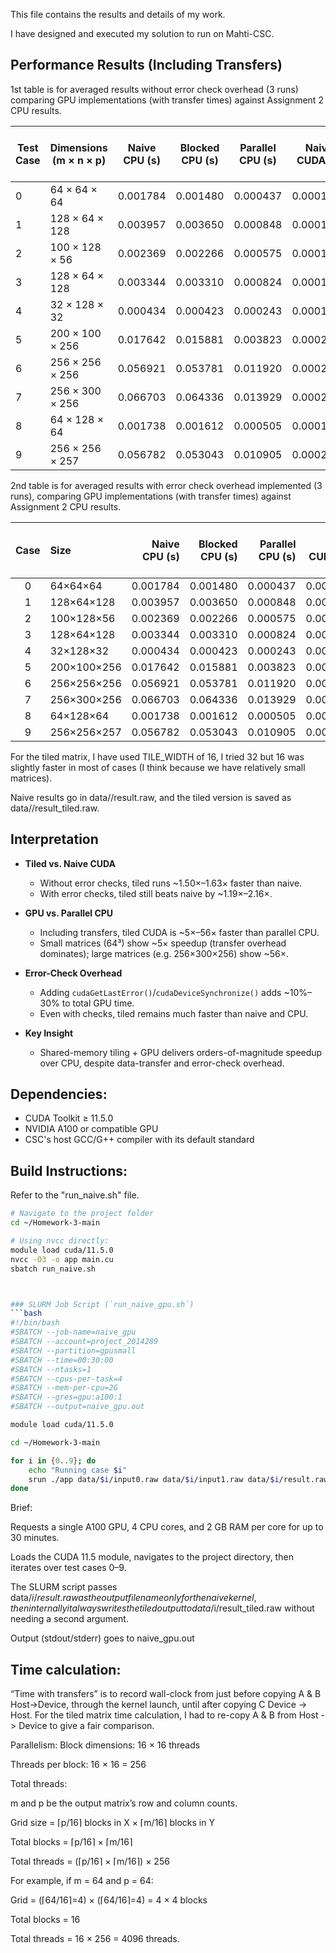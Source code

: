 This file contains the results and details of my work.

I have designed and executed my solution to run on Mahti-CSC.


## Performance Results (Including Transfers)

1st table is for averaged results without error check overhead (3 runs) comparing GPU implementations (with transfer times) against Assignment 2 CPU results.

| Test Case | Dimensions (m × n × p) | Naive CPU (s) | Blocked CPU (s) | Parallel CPU (s) | Naive CUDA (s) | Tiled CUDA (s) | Speedup (Tiled vs Naive CUDA) | Speedup (Tiled vs Parallel CPU) |
|-----------|------------------------|---------------|-----------------|------------------|----------------|----------------|-------------------------------|---------------------------------|
| 0         | 64 × 64 × 64           | 0.001784      | 0.001480        | 0.000437         | 0.0001235      | 0.0000768      | 1.61                          | 5.69                            |
| 1         | 128 × 64 × 128         | 0.003957      | 0.003650        | 0.000848         | 0.0001453      | 0.0000971      | 1.50                          | 8.73                            |
| 2         | 100 × 128 × 56         | 0.002369      | 0.002266        | 0.000575         | 0.0001369      | 0.0000875      | 1.56                          | 6.57                            |
| 3         | 128 × 64 × 128         | 0.003344      | 0.003310        | 0.000824         | 0.0001451      | 0.0000973      | 1.49                          | 8.47                            |
| 4         | 32 × 128 × 32          | 0.000434      | 0.000423        | 0.000243         | 0.0001242      | 0.0000763      | 1.63                          | 3.19                            |
| 5         | 200 × 100 × 256        | 0.017642      | 0.015881        | 0.003823         | 0.0002086      | 0.0001674      | 1.25                          | 22.84                           |
| 6         | 256 × 256 × 256        | 0.056921      | 0.053781        | 0.011920         | 0.0002672      | 0.0002242      | 1.19                          | 53.18                           |
| 7         | 256 × 300 × 256        | 0.066703      | 0.064336        | 0.013929         | 0.0002805      | 0.0002473      | 1.13                          | 56.33                           |
| 8         | 64 × 128 × 64          | 0.001738      | 0.001612        | 0.000505         | 0.0001313      | 0.0000856      | 1.53                          | 5.90                            |
| 9         | 256 × 256 × 257        | 0.056782      | 0.053043        | 0.010905         | 0.0002697      | 0.0002334      | 1.16                          | 46.73                           |

2nd table is for averaged results with error check overhead implemented (3 runs), comparing GPU implementations (with transfer times) against Assignment 2 CPU results.

| Case | Size            | Naive CPU (s) | Blocked CPU (s) | Parallel CPU (s) | Naive CUDA (s) | Tiled CUDA (s) | Speedup (vs Naive CUDA) | Speedup (vs Parallel CPU) |
|:----:|:----------------|--------------:|----------------:|-----------------:|---------------:|---------------:|------------------------:|--------------------------:|
| 0   | 64×64×64        | 0.001784      | 0.001480       | 0.000437        | 0.000165       | 0.000081       | 2.02×                   | 5.37×                     |
| 1   | 128×64×128      | 0.003957      | 0.003650       | 0.000848        | 0.000198       | 0.000113       | 1.76×                   | 7.52×                     |
| 2   | 100×128×56      | 0.002369      | 0.002266       | 0.000575        | 0.000187       | 0.000091       | 2.05×                   | 6.32×                     |
| 3   | 128×64×128      | 0.003344      | 0.003310       | 0.000824        | 0.000198       | 0.000117       | 1.69×                   | 7.05×                     |
| 4   | 32×128×32       | 0.000434      | 0.000423       | 0.000243        | 0.000162       | 0.000075       | 2.16×                   | 3.24×                     |
| 5   | 200×100×256     | 0.017642      | 0.015881       | 0.003823        | 0.000284       | 0.000211       | 1.35×                   | 18.12×                    |
| 6   | 256×256×256     | 0.056921      | 0.053781       | 0.011920        | 0.000355       | 0.000277       | 1.28×                   | 42.95×                    |
| 7   | 256×300×256     | 0.066703      | 0.064336       | 0.013929        | 0.000371       | 0.000283       | 1.31×                   | 49.22×                    |
| 8   | 64×128×64       | 0.001738      | 0.001612       | 0.000505        | 0.000175       | 0.000090       | 1.95×                   | 5.61×                     |
| 9   | 256×256×257     | 0.056782      | 0.053043       | 0.010905        | 0.000360       | 0.000279       | 1.29×                   | 39.14×                    |


For the tiled matrix, I have used TILE_WIDTH of 16, I tried 32 but 16 was slightly faster in most of cases (I think because we have relatively small matrices). 


Naive results go in data/<case>/result.raw, and the tiled version is saved as data/<case>/result_tiled.raw.


## Interpretation

- **Tiled vs. Naive CUDA**  
  - Without error checks, tiled runs ~1.50×–1.63× faster than naive.  
  - With error checks, tiled still beats naive by ~1.19×–2.16×.

- **GPU vs. Parallel CPU**  
  - Including transfers, tiled CUDA is ~5×–56× faster than parallel CPU.  
  - Small matrices (64³) show ~5× speedup (transfer overhead dominates); large matrices (e.g. 256×300×256) show ~56×.

- **Error-Check Overhead**  
  - Adding `cudaGetLastError()`/`cudaDeviceSynchronize()` adds ~10%–30% to total GPU time.  
  - Even with checks, tiled remains much faster than naive and CPU.

- **Key Insight**  
  - Shared-memory tiling + GPU delivers orders-of-magnitude speedup over CPU, despite data-transfer and error-check overhead.


## Dependencies: 
- CUDA Toolkit ≥ 11.5.0
- NVIDIA A100 or compatible GPU
- CSC's host GCC/G++ compiler with its default standard

## Build Instructions:
Refer to the "run_naive.sh" file.

```bash
# Navigate to the project folder
cd ~/Homework-3-main

# Using nvcc directly:
module load cuda/11.5.0
nvcc -O3 -o app main.cu
sbatch run_naive.sh 



### SLURM Job Script (`run_naive_gpu.sh`)
```bash
#!/bin/bash
#SBATCH --job-name=naive_gpu
#SBATCH --account=project_2014289
#SBATCH --partition=gpusmall
#SBATCH --time=00:30:00
#SBATCH --ntasks=1
#SBATCH --cpus-per-task=4
#SBATCH --mem-per-cpu=2G
#SBATCH --gres=gpu:a100:1
#SBATCH --output=naive_gpu.out

module load cuda/11.5.0

cd ~/Homework-3-main

for i in {0..9}; do
    echo "Running case $i"
    srun ./app data/$i/input0.raw data/$i/input1.raw data/$i/result.raw
done
```
Brief:

Requests a single A100 GPU, 4 CPU cores, and 2 GB RAM per core for up to 30 minutes.

Loads the CUDA 11.5 module, navigates to the project directory, then iterates over test cases 0–9.

The SLURM script passes data/$i/result.raw as the output filename only for the naive kernel, then internally it always writes the tiled output to data/$i/result_tiled.raw without needing a second argument.

Output (stdout/stderr) goes to naive_gpu.out



## Time calculation: 
“Time with transfers” is to record wall-clock from just before copying A & B Host→Device, through the kernel launch, until after copying C Device → Host. 
For the tiled matrix time calculation, I had to re-copy A & B from Host -> Device to give a fair comparison. 


Parallelism: 
Block dimensions: 16 × 16 threads

Threads per block: 16 × 16 = 256

Total threads:

m and p be the output matrix’s row and column counts.

Grid size = ⌈p/16⌉ blocks in X × ⌈m/16⌉ blocks in Y

Total blocks = ⌈p/16⌉ × ⌈m/16⌉

Total threads = (⌈p/16⌉ × ⌈m/16⌉) × 256

For example, if m = 64 and p = 64:

Grid = (⌈64/16⌉=4) × (⌈64/16⌉=4) = 4 × 4 blocks

Total blocks = 16

Total threads = 16 × 256 = 4096 threads.





